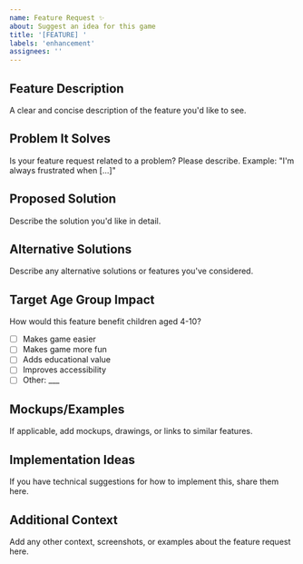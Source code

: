 ```yaml
---
name: Feature Request ✨
about: Suggest an idea for this game
title: '[FEATURE] '
labels: 'enhancement'
assignees: ''
---
```


## Feature Description
A clear and concise description of the feature you'd like to see.

## Problem It Solves
Is your feature request related to a problem? Please describe.
Example: "I'm always frustrated when [...]"

## Proposed Solution
Describe the solution you'd like in detail.

## Alternative Solutions
Describe any alternative solutions or features you've considered.

## Target Age Group Impact
How would this feature benefit children aged 4-10?
- [ ] Makes game easier
- [ ] Makes game more fun
- [ ] Adds educational value
- [ ] Improves accessibility
- [ ] Other: ___

## Mockups/Examples
If applicable, add mockups, drawings, or links to similar features.

## Implementation Ideas
If you have technical suggestions for how to implement this, share them here.

## Additional Context
Add any other context, screenshots, or examples about the feature request here.